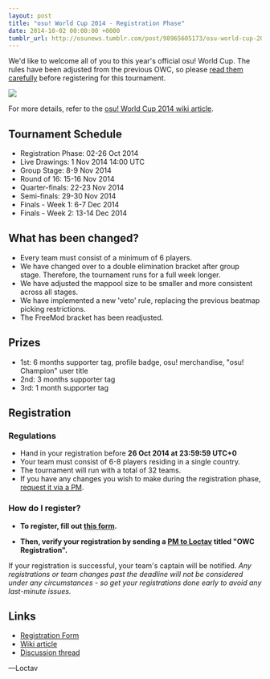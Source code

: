 ```yaml
---
layout: post
title: "osu! World Cup 2014 - Registration Phase"
date: 2014-10-02 00:00:00 +0000
tumblr_url: http://osunews.tumblr.com/post/98965605173/osu-world-cup-2014-registration-phase
---
```


We'd like to welcome all of you to this year's official osu! World Cup. The rules have been adjusted from the previous OWC, so please [read them carefully](https://osu.ppy.sh/help/wiki/Tournaments/OWC/2014#ruleset) before registering for this tournament.

![](/wiki/shared/news/banners/owc_2014.png)

For more details, refer to the [osu! World Cup 2014 wiki article](https://osu.ppy.sh/help/wiki/Tournaments/OWC/2014).

## Tournament Schedule

*   Registration Phase: 02-26 Oct 2014
*   Live Drawings: 1 Nov 2014 14:00 UTC
*   Group Stage: 8-9 Nov 2014
*   Round of 16: 15-16 Nov 2014
*   Quarter-finals: 22-23 Nov 2014
*   Semi-finals: 29-30 Nov 2014
*   Finals - Week 1: 6-7 Dec 2014
*   Finals - Week 2: 13-14 Dec 2014

## What has been changed?

*   Every team must consist of a minimum of 6 players.
*   We have changed over to a double elimination bracket after group stage. Therefore, the tournament runs for a full week longer.
*   We have adjusted the mappool size to be smaller and more consistent across all stages.
*   We have implemented a new 'veto' rule, replacing the previous beatmap picking restrictions.
*   The FreeMod bracket has been readjusted.

## Prizes

*   1st: 6 months supporter tag, profile badge, osu! merchandise, "osu! Champion" user title
*   2nd: 3 months supporter tag
*   3rd: 1 month supporter tag

## Registration

### Regulations

*   Hand in your registration before **26 Oct 2014 at 23:59:59 UTC+0**
*   Your team must consist of 6-8 players residing in a single country.
*   The tournament will run with a total of 32 teams.
*   If you have any changes you wish to make during the registration phase, [request it via a PM](https://osu.ppy.sh/home/messages/users/71366).

### How do I register?

*   **To register, fill out [this form](https://docs.google.com/forms/d/1_muZpv0qYzT0vmBJqhK_os0DWHO8k5TA7-wioKN5mng/edit).**  

*   **Then, verify your registration by sending a [PM to Loctav](https://osu.ppy.sh/home/messages/users/71366) titled "OWC Registration".**

If your registration is successful, your team's captain will be notified. _Any registrations or team changes past the deadline will not be considered under any circumstances - so get your registrations done early to avoid any last-minute issues._

## Links

*   [Registration Form](https://docs.google.com/forms/d/1_muZpv0qYzT0vmBJqhK_os0DWHO8k5TA7-wioKN5mng/edit)
*   [Wiki article](https://osu.ppy.sh/help/wiki/Tournaments/OWC/2014)
*   [Discussion thread](https://osu.ppy.sh/community/forums/posts/3410198)

—Loctav
